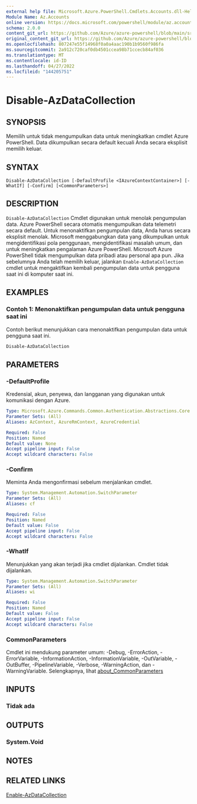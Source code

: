 ```yaml
---
external help file: Microsoft.Azure.PowerShell.Cmdlets.Accounts.dll-Help.xml
Module Name: Az.Accounts
online version: https://docs.microsoft.com/powershell/module/az.accounts/disable-azdatacollection
schema: 2.0.0
content_git_url: https://github.com/Azure/azure-powershell/blob/main/src/Accounts/Accounts/help/Disable-AzDataCollection.md
original_content_git_url: https://github.com/Azure/azure-powershell/blob/main/src/Accounts/Accounts/help/Disable-AzDataCollection.md
ms.openlocfilehash: 807247e55f14968f0a0a4aac190b1b9560f986fa
ms.sourcegitcommit: 2a912c720caf0db4501ccea98b71ccecb84af036
ms.translationtype: MT
ms.contentlocale: id-ID
ms.lasthandoff: 04/27/2022
ms.locfileid: "144205751"
---
```

# Disable-AzDataCollection

## SYNOPSIS
Memilih untuk tidak mengumpulkan data untuk meningkatkan cmdlet Azure PowerShell. Data dikumpulkan secara default kecuali Anda secara eksplisit memilih keluar.

## SYNTAX

```
Disable-AzDataCollection [-DefaultProfile <IAzureContextContainer>] [-WhatIf] [-Confirm] [<CommonParameters>]
```

## DESCRIPTION

`Disable-AzDataCollection` Cmdlet digunakan untuk menolak pengumpulan data. Azure PowerShell secara otomatis mengumpulkan data telemetri secara default. Untuk menonaktifkan pengumpulan data, Anda harus secara eksplisit menolak. Microsoft menggabungkan data yang dikumpulkan untuk mengidentifikasi pola penggunaan, mengidentifikasi masalah umum, dan untuk meningkatkan pengalaman Azure PowerShell. Microsoft Azure PowerShell tidak mengumpulkan data pribadi atau personal apa pun. Jika sebelumnya Anda telah memilih keluar, jalankan `Enable-AzDataCollection` cmdlet untuk mengaktifkan kembali pengumpulan data untuk pengguna saat ini di komputer saat ini.

## EXAMPLES

### Contoh 1: Menonaktifkan pengumpulan data untuk pengguna saat ini

Contoh berikut menunjukkan cara menonaktifkan pengumpulan data untuk pengguna saat ini.

```powershell
Disable-AzDataCollection
```

## PARAMETERS

### -DefaultProfile

Kredensial, akun, penyewa, dan langganan yang digunakan untuk komunikasi dengan Azure.

```yaml
Type: Microsoft.Azure.Commands.Common.Authentication.Abstractions.Core.IAzureContextContainer
Parameter Sets: (All)
Aliases: AzContext, AzureRmContext, AzureCredential

Required: False
Position: Named
Default value: None
Accept pipeline input: False
Accept wildcard characters: False
```

### -Confirm

Meminta Anda mengonfirmasi sebelum menjalankan cmdlet.

```yaml
Type: System.Management.Automation.SwitchParameter
Parameter Sets: (All)
Aliases: cf

Required: False
Position: Named
Default value: False
Accept pipeline input: False
Accept wildcard characters: False
```

### -WhatIf

Menunjukkan yang akan terjadi jika cmdlet dijalankan. Cmdlet tidak dijalankan.

```yaml
Type: System.Management.Automation.SwitchParameter
Parameter Sets: (All)
Aliases: wi

Required: False
Position: Named
Default value: False
Accept pipeline input: False
Accept wildcard characters: False
```

### CommonParameters
Cmdlet ini mendukung parameter umum: -Debug, -ErrorAction, -ErrorVariable, -InformationAction, -InformationVariable, -OutVariable, -OutBuffer, -PipelineVariable, -Verbose, -WarningAction, dan -WarningVariable. Selengkapnya, lihat [about_CommonParameters](http://go.microsoft.com/fwlink/?LinkID=113216)

## INPUTS

### Tidak ada

## OUTPUTS

### System.Void

## NOTES

## RELATED LINKS

[Enable-AzDataCollection](./Enable-AzDataCollection.md)
